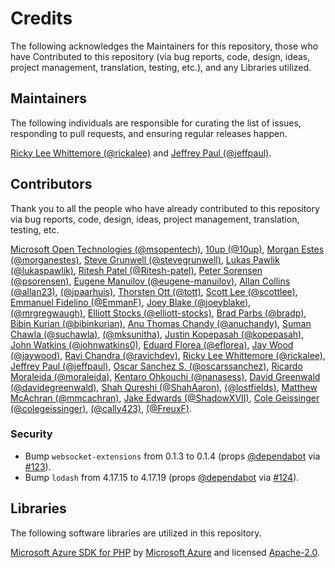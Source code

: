 # Credits

The following acknowledges the Maintainers for this repository, those who have Contributed to this repository (via bug reports, code, design, ideas, project management, translation, testing, etc.), and any Libraries utilized.

## Maintainers

The following individuals are responsible for curating the list of issues, responding to pull requests, and ensuring regular releases happen.

[Ricky Lee Whittemore (@rickalee)](https://github.com/rickalee) and [Jeffrey Paul (@jeffpaul)](https://github.com/jeffpaul).

## Contributors

Thank you to all the people who have already contributed to this repository via bug reports, code, design, ideas, project management, translation, testing, etc.

[Microsoft Open Technologies (@msopentech)](https://github.com/msopentech), [10up (@10up)](https://github.com/10up), [Morgan Estes (@morganestes)](https://github.com/morganestes), [Steve Grunwell (@stevegrunwell)](https://github.com/stevegrunwell), [Lukas Pawlik (@lukaspawlik)](https://github.com/lukaspawlik), [Ritesh Patel (@Ritesh-patel)](https://github.com/Ritesh-patel), [Peter Sorensen (@psorensen)](https://github.com/psorensen), [Eugene Manuilov (@eugene-manuilov)](https://github.com/eugene-manuilov), [Allan Collins (@allan23)](https://github.com/allan23), [(@jpaarhuis)](https://github.com/jpaarhuis), [Thorsten Ott (@tott)](https://github.com/tott), [Scott Lee (@scottlee)](https://github.com/scottlee), [Emmanuel Fidelino (@EmmanF)](https://github.com/EmmanF), [Joey Blake (@joeyblake)](https://github.com/joeyblake), [(@mrgregwaugh)](https://github.com/mrgregwaugh), [Elliott Stocks (@elliott-stocks)](https://github.com/elliott-stocks), [Brad Parbs (@bradp)](https://github.com/bradp), [Bibin Kurian (@bibinkurian)](https://github.com/bibinkurian), [Anu Thomas Chandy (@anuchandy)](https://github.com/anuchandy), [Suman Chawla (@suchawla)](https://github.com/suchawla), [(@mksunitha)](https://profiles.wordpress.org/mksunitha/), [Justin Kopepasah (@kopepasah)](https://github.com/kopepasah), [John Watkins (@johnwatkins0)](https://github.com/johnwatkins0), [Eduard Florea (@eflorea)](https://github.com/eflorea), [Jay Wood (@jaywood)](https://github.com/jaywood), [Ravi Chandra (@ravichdev)](https://github.com/ravichdev), [Ricky Lee Whittemore (@rickalee)](https://github.com/rickalee), [Jeffrey Paul (@jeffpaul)](https://github.com/jeffpaul), [Oscar Sanchez S. (@oscarssanchez)](https://github.com/oscarssanchez), [Ricardo Moraleida (@moraleida)](https://github.com/moraleida), [Kentaro Ohkouchi (@nanasess)](https://github.com/nanasess), [David Greenwald (@davidegreenwald)](https://github.com/davidegreenwald), [Shah Qureshi (@ShahAaron)](https://github.com/ShahAaron), [(@lostfields)](https://github.com/lostfields), [Matthew McAchran (@mmcachran)](https://github.com/mmcachran), [Jake Edwards (@ShadowXVII)](https://github.com/ShadowXVII), [Cole Geissinger (@colegeissinger)](https://github.com/colegeissinger), [(@cally423)](https://github.com/cally423), [(@FreuxF)](https://github.com/FreuxF).

### Security
- Bump `websocket-extensions` from 0.1.3 to 0.1.4 (props [@dependabot](https://github.com/apps/dependabot) via [#123](https://github.com/10up/windows-azure-storage/pull/123)).
- Bump `lodash` from 4.17.15 to 4.17.19 (props [@dependabot](https://github.com/apps/dependabot) via [#124](https://github.com/10up/windows-azure-storage/pull/124)).

## Libraries

The following software libraries are utilized in this repository.

[Microsoft Azure SDK for PHP](https://github.com/Azure/azure-sdk-for-php) by [Microsoft Azure](https://github.com/Azure) and licensed [Apache-2.0](https://github.com/Azure/azure-sdk-for-php/blob/master/LICENSE.txt).
